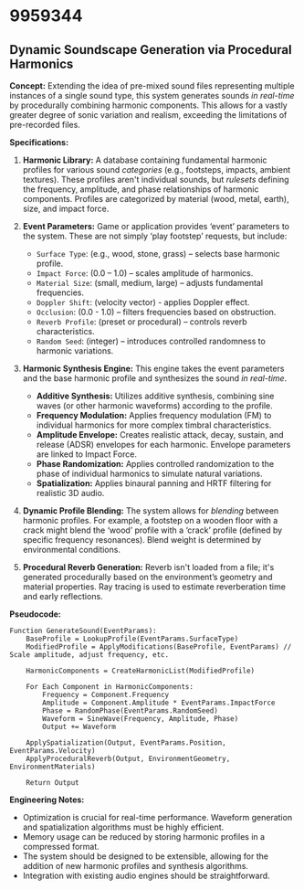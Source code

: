 # 9959344

## Dynamic Soundscape Generation via Procedural Harmonics

**Concept:** Extending the idea of pre-mixed sound files representing multiple instances of a single sound type, this system generates sounds *in real-time* by procedurally combining harmonic components. This allows for a vastly greater degree of sonic variation and realism, exceeding the limitations of pre-recorded files.

**Specifications:**

1.  **Harmonic Library:** A database containing fundamental harmonic profiles for various sound *categories* (e.g., footsteps, impacts, ambient textures).  These profiles aren't individual sounds, but *rulesets* defining the frequency, amplitude, and phase relationships of harmonic components. Profiles are categorized by material (wood, metal, earth), size, and impact force.

2.  **Event Parameters:**  Game or application provides ‘event’ parameters to the system. These are not simply ‘play footstep’ requests, but include:
    *   `Surface Type`: (e.g., wood, stone, grass) – selects base harmonic profile.
    *   `Impact Force`: (0.0 – 1.0) – scales amplitude of harmonics.
    *   `Material Size`: (small, medium, large) – adjusts fundamental frequencies.
    *   `Doppler Shift`: (velocity vector) - applies Doppler effect.
    *   `Occlusion`: (0.0 - 1.0) – filters frequencies based on obstruction.
    *   `Reverb Profile`: (preset or procedural) – controls reverb characteristics.
    *   `Random Seed`: (integer) – introduces controlled randomness to harmonic variations.

3.  **Harmonic Synthesis Engine:** This engine takes the event parameters and the base harmonic profile and synthesizes the sound *in real-time*.
    *   **Additive Synthesis:**  Utilizes additive synthesis, combining sine waves (or other harmonic waveforms) according to the profile.
    *   **Frequency Modulation:** Applies frequency modulation (FM) to individual harmonics for more complex timbral characteristics.
    *   **Amplitude Envelope:** Creates realistic attack, decay, sustain, and release (ADSR) envelopes for each harmonic.  Envelope parameters are linked to Impact Force.
    *   **Phase Randomization:**  Applies controlled randomization to the phase of individual harmonics to simulate natural variations.
    *   **Spatialization:** Applies binaural panning and HRTF filtering for realistic 3D audio.

4.  **Dynamic Profile Blending:**  The system allows for *blending* between harmonic profiles. For example, a footstep on a wooden floor with a crack might blend the ‘wood’ profile with a ‘crack’ profile (defined by specific frequency resonances).  Blend weight is determined by environmental conditions.

5.  **Procedural Reverb Generation:** Reverb isn't loaded from a file; it's generated procedurally based on the environment’s geometry and material properties.  Ray tracing is used to estimate reverberation time and early reflections.

**Pseudocode:**

```
Function GenerateSound(EventParams):
    BaseProfile = LookupProfile(EventParams.SurfaceType)
    ModifiedProfile = ApplyModifications(BaseProfile, EventParams) // Scale amplitude, adjust frequency, etc.

    HarmonicComponents = CreateHarmonicList(ModifiedProfile)

    For Each Component in HarmonicComponents:
        Frequency = Component.Frequency
        Amplitude = Component.Amplitude * EventParams.ImpactForce
        Phase = RandomPhase(EventParams.RandomSeed)
        Waveform = SineWave(Frequency, Amplitude, Phase)
        Output += Waveform

    ApplySpatialization(Output, EventParams.Position, EventParams.Velocity)
    ApplyProceduralReverb(Output, EnvironmentGeometry, EnvironmentMaterials)

    Return Output
```

**Engineering Notes:**

*   Optimization is crucial for real-time performance.  Waveform generation and spatialization algorithms must be highly efficient.
*   Memory usage can be reduced by storing harmonic profiles in a compressed format.
*   The system should be designed to be extensible, allowing for the addition of new harmonic profiles and synthesis algorithms.
*   Integration with existing audio engines should be straightforward.